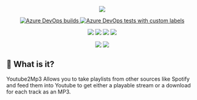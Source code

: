 <p align="center">
  <img src="https://i.imgur.com/pXV1vOQ.gif" />
</p>

<p align="center">
  <a href="https://dev.azure.com/draxcodes/Youtube2Mp3/_apis/build/status/DraxCodes.Youtube2Mp3?branchName=master">
    <img alt="Azure DevOps builds" src="https://img.shields.io/azure-devops/build/draxcodes/c1b7c87a-d2c7-4ba7-b3c3-14da320d6d20/4?style=for-the-badge&logo=azure-pipelines&label=Build%20Status">
  </a>
  <a href="https://dev.azure.com/draxcodes/Youtube2Mp3/_apis/build/status/DraxCodes.Youtube2Mp3?branchName=master">
    <img alt="Azure DevOps tests with custom labels" src="https://img.shields.io/azure-devops/tests/draxcodes/Youtube2Mp3/4?failed_label=Baduns&passed_label=Goodbois&skipped_label=Dropped&style=for-the-badge&logo=azure-pipelines&label=Test%20Status">
  </a>
</p>

<p align="center">
<img src="https://img.shields.io/badge/UI%20Status-In%20Planning-red?logo=windows" /> <img src="https://img.shields.io/badge/UI%20Status-Blocked%20By%20Bug-red?logo=linux" /> <img src="https://img.shields.io/badge/UI%20Status-In%20Planning-red?logo=android" /> <img src="https://img.shields.io/badge/UI%20Status-In%20Planning-red?logo=apple" />
</p>
<p align="center">
  <img src="https://img.shields.io/badge/Service%20Status-Implemented-green?logo=spotify" /> <img src="https://img.shields.io/badge/Service%20Status-PR%20Ready-yellow?logo=youtube" /> 
  </p>


##  :thinking: What is it?
Youtube2Mp3 Allows you to take playlists from other sources like Spotify and feed them into Youtube to get either a playable stream or a download for each track as an MP3.
